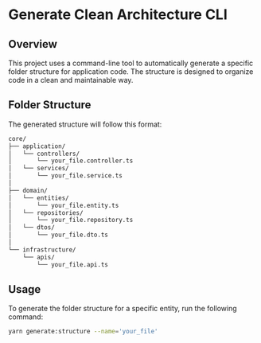 # Generate Clean Architecture CLI

## Overview
This project uses a command-line tool to automatically generate a specific folder structure for application code. The structure is designed to organize code in a clean and maintainable way.

## Folder Structure
The generated structure will follow this format:
```bash
core/
├── application/
│   └── controllers/
│       └── your_file.controller.ts  
│   └── services/
│       └── your_file.service.ts  
│     
├── domain/
│   └── entities/
│       └── your_file.entity.ts  
│   └── repositories/
│       └── your_file.repository.ts  
│   └── dtos/
│       └── your_file.dto.ts  
│     
└── infrastructure/
    └── apis/
        └── your_file.api.ts  
```

## Usage

To generate the folder structure for a specific entity, run the following command:

```bash
yarn generate:structure --name='your_file'
```